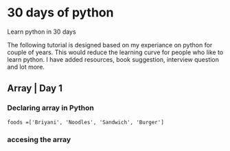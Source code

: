 # 30 days of python
Learn python in 30 days 

The following tutorial is designed based on my experiance on python for couple of years. This would reduce the learning curve for people who like to learn python. I have added resources, book suggestion, interview question and lot more.

## Array | Day 1

### Declaring array in Python

`foods =['Briyani', 'Noodles', 'Sandwich', 'Burger']`

### accesing the array

